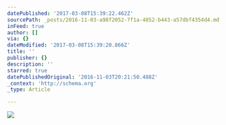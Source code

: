 ```yaml
---
datePublished: '2017-03-08T15:39:22.462Z'
sourcePath: _posts/2016-11-03-a98f2052-7f1a-4852-b443-a57dbf4354d4.md
inFeed: true
author: []
via: {}
dateModified: '2017-03-08T15:39:20.866Z'
title: ''
publisher: {}
description: ''
starred: true
datePublishedOriginal: '2016-11-03T20:21:50.488Z'
_context: 'http://schema.org'
_type: Article

---
```

![](https://the-grid-user-content.s3-us-west-2.amazonaws.com/19ab0480-b3a8-479a-9fcd-1d6c9967eb1f.jpg)
